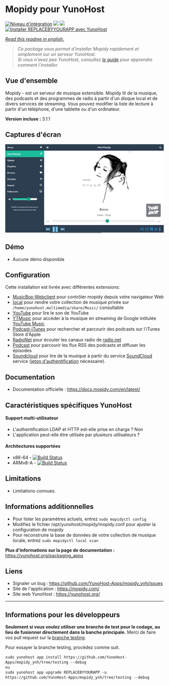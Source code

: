 # Mopidy pour YunoHost

[![Niveau d'intégration](https://dash.yunohost.org/integration/REPLACEBYYOURAPP.svg)](https://dash.yunohost.org/appci/app/REPLACEBYYOURAPP) ![](https://ci-apps.yunohost.org/ci/badges/REPLACEBYYOURAPP.status.svg) ![](https://ci-apps.yunohost.org/ci/badges/REPLACEBYYOURAPP.maintain.svg)  
[![Installer REPLACEBYYOURAPP avec YunoHost](https://install-app.yunohost.org/install-with-yunohost.svg)](https://install-app.yunohost.org/?app=REPLACEBYYOURAPP)

*[Read this readme in english.](./README.md)* 

> *Ce package vous permet d'installer Mopidy rapidement et simplement sur un serveur YunoHost.  
Si vous n'avez pas YunoHost, consultez [le guide](https://yunohost.org/#/install) pour apprendre comment l'installer.*

## Vue d'ensemble
Mopidy - est un serveur de musique extensible.
Mopidy lit de la musique, des podcasts et des programmes de radio à partir d'un disque local et de divers services de streaming.
Vous pouvez modifier la liste de lecture à partir d'un téléphone, d'une tablette ou d'un ordinateur.

**Version incluse :** 3.1.1

## Captures d'écran

![](sources/extra_files/mopidy_screenshot1.png)

## Démo

* Aucune démo disponible

## Configuration

Cette installation est livrée avec différentes extensions:

* [MusicBox-Webclient](https://mopidy.com/ext/musicbox-webclient/) pour contrôler mopidy depuis votre navigateur Web
* [local](https://mopidy.com/ext/local/) pour rendre votre collection de musique privée sur `/home/yunohost.multimedia/share/Music/` consultable
* [YouTube](https://pypi.org/project/Mopidy-YouTube/) pour lire le son de YouTube
* [YTMusic](https://music.youtube.com/) pour accéder à la musique en streaming de Google intitulée [YouTube Music](https://music.youtube.com/) 
* [Podcast-iTunes](https://mopidy.com/ext/podcast-itunes/) pour rechercher et parcourir des podcasts sur l'iTunes Store d'Apple
* [RadioNet](https://mopidy.com/ext/radionet/) pour écouter les canaux radio de [radio.net](https://www.radio.net/)
* [Podcast](https://mopidy.com/ext/podcast/) pour parcourir les flux RSS des podcasts et diffuser les épisodes
* [Soundcloud](https://pypi.org/project/Mopidy-SoundCloud/) pour lire de la musique à partir du service [SoundCloud](https://soundcloud.com/) service \([jeton d'authentification](https://pypi.org/project/Mopidy-SoundCloud/) nécessaire\).


## Documentation

 * Documentation officielle : https://docs.mopidy.com/en/latest/
## Caractéristiques spécifiques YunoHost

#### Support multi-utilisateur

* L'authentification LDAP et HTTP est-elle prise en charge ? Non 
* L'application peut-elle être utilisée par plusieurs utilisateurs ?

#### Architectures supportées

* x86-64 - [![Build Status](https://ci-apps.yunohost.org/ci/logs/REPLACEBYYOURAPP%20%28Apps%29.svg)](https://ci-apps.yunohost.org/ci/apps/REPLACEBYYOURAPP/)
* ARMv8-A - [![Build Status](https://ci-apps-arm.yunohost.org/ci/logs/REPLACEBYYOURAPP%20%28Apps%29.svg)](https://ci-apps-arm.yunohost.org/ci/apps/REPLACEBYYOURAPP/)

## Limitations

* Limitations connues.

## Informations additionnelles

* Pour lister les paramètres actuels, entrez  `sudo mopidyctl config`
* Modifiez le fichier /opt/yunohost/mopidy/mopidy.conf pour ajuster la configuration de mopidy
* Pour reconstruire la base de données de votre collection de musique locale, entrez `sudo mopidyctl local scan`

**Plus d'informations sur la page de documentation :**  
https://yunohost.org/packaging_apps

## Liens

 * Signaler un bug : https://github.com/YunoHost-Apps/mopidy_ynh/issues
 * Site de l'application : https://mopidy.com/
 * Site web YunoHost : https://yunohost.org/

---

## Informations pour les développeurs

**Seulement si vous voulez utiliser une branche de test pour le codage, au lieu de fusionner directement dans la banche principale.**
Merci de faire vos pull request sur la [branche testing](https://github.com/YunoHost-Apps/mopidy_ynh/tree/testing).

Pour essayer la branche testing, procédez comme suit.
```
sudo yunohost app install https://github.com/YunoHost-Apps/mopidy_ynh/tree/testing --debug
ou
sudo yunohost app upgrade REPLACEBYYOURAPP -u https://github.com/YunoHost-Apps/mopidy_ynh/tree/testing --debug
```
